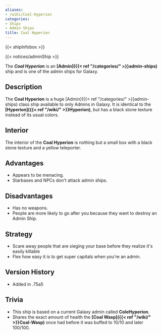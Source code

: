 ```yaml
---
aliases:
- /wiki/Coal-Hyperion
categories:
- Ships
- Admin Ships
title: Coal Hyperion
---  
```


{{< shipInfobox >}}   

{{< notices/adminShip >}} 

The **_Coal Hyperion_** is an **[Admin]({{< ref "/categories/" >}}admin-ships)** ship and is one of the admin ships for Galaxy.

## Description

The **Coal Hyperion** is a huge [Admin]({{< ref "/categories/" >}}admin-ships) class ship available to only Admins in Galaxy. It is identical to the **[Hyperion]({{< ref "/wiki/" >}}Hyperion)**, but has a black stone texture instead of its usual colors.

## Interior

The interior of the **Coal Hyperion** is nothing but a small box with a black stone texture and a yellow teleporter.

## Advantages

- Appears to be menacing.
- Starbases and NPCs don't attack admin ships.

## Disadvantages 

- Has no weapons.
- People are more likely to go after you because they want to destroy an Admin Ship.

## Strategy

- Scare away people that are sieging your base before they realize it's easily killable
- Flex how easy it is to get super capitals when you're an admin.

## Version History 

- Added in .75a5

## Trivia

- This ship is based on a current Galaxy admin called **ColeHyperion**.
- Shares the exact amount of health the **[Coal Wasp]({{< ref "/wiki/" >}}Coal-Wasp)** once had before it was buffed to 10/10 and later 100/100.